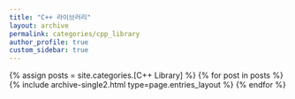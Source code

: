 ```yaml
---
title: "C++ 라이브러리"
layout: archive
permalink: categories/cpp_library
author_profile: true
custom_sidebar: true
---
```


{% assign posts = site.categories.[C++ Library] %}
{% for post in posts %} {% include archive-single2.html type=page.entries_layout %} {% endfor %}